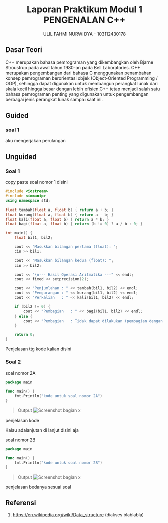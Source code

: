 # <h1 align="center">Laporan Praktikum Modul 1 <br> PENGENALAN C++ </h1>
<p align="center">ULIL FAHMI NURWIDYA - 103112430178</p>

## Dasar Teori

C++ merupakan bahasa pemrograman yang dikembangkan oleh Bjarne Stroustrup pada awal tahun 1980-an pada Bell Laboratories. C++ merupakan pengembangan dari bahasa C menggunakan penambahan konsep pemrograman berorientasi objek (Object-Oriented Programming / OOP), sehingga dapat digunakan untuk membangun perangkat lunak dari skala kecil hingga besar dengan lebih efisien.C++ tetap menjadi salah satu bahasa pemrograman penting yang digunakan untuk pengembangan berbagai jenis perangkat lunak sampai saat ini.
## Guided

### soal 1

aku mengerjakan perulangan

## Unguided

### Soal 1

copy paste soal nomor 1 disini

```c++
#include <iostream>
#include <iomanip>
using namespace std;

float tambah(float a, float b) { return a + b; }
float kurang(float a, float b) { return a - b; }
float kali(float a, float b) { return a * b; }
float bagi(float a, float b) { return (b != 0) ? a / b : 0; }

int main() {
    float bil1, bil2;

    cout << "Masukkan bilangan pertama (float): ";
    cin >> bil1;

    cout << "Masukkan bilangan kedua (float): ";
    cin >> bil2;

    cout << "\n--- Hasil Operasi Aritmatika ---" << endl;
    cout << fixed << setprecision(2);

    cout << "Penjumlahan : " << tambah(bil1, bil2) << endl;
    cout << "Pengurangan : " << kurang(bil1, bil2) << endl;
    cout << "Perkalian   : " << kali(bil1, bil2) << endl;

    if (bil2 != 0) {
        cout << "Pembagian   : " << bagi(bil1, bil2) << endl;
    } else {
        cout << "Pembagian   : Tidak dapat dilakukan (pembagian dengan nol)" << endl;
    }

    return 0;
}

```
>

Penjelasan ttg kode kalian disini

### Soal 2

soal nomor 2A

```go
package main

func main() {
	fmt.Println("kode untuk soal nomor 2A")
}
```

> Output
> ![Screenshot bagian x](output/screenshot_soal2A.png)

penjelasan kode

Kalau adalanjutan di lanjut disini aja

soal nomor 2B

```go
package main

func main() {
	fmt.Println("kode untuk soal nomor 2B")
}
```

> Output
> ![Screenshot bagian x](output/screenshot_soal2B.png)

penjelasan bedanya sesuai soal

## Referensi

1. https://en.wikipedia.org/wiki/Data_structure (diakses blablabla)
